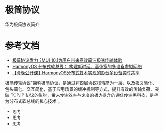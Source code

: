 # 极简协议

华为极简协议简介

# 参考文档
* [极简协议发力 EMUI 10.1为用户带来高效简洁极速传输体验](https://cloud.tencent.com/developer/news/607166)
* [HarmonyOS 分布式软总线： 构建低时延、高带宽的多设备虚拟网络](https://ost.51cto.com/posts/825)
* [【今晚公开课】HarmonyOS分布式技术实现的影音多设备实时共享](https://ost.51cto.com/posts/2198)

极简传输协议"简称极简协议，是通过将四层协议栈精简为一层，以及报文简化、包头简化、交互简化，基于应用场景的缓冲机制等方式，提升有效的传输负荷、突破 TCP/IP 协议的掣肘，带来传输效率与速度的极大提升的通信传输黑科技，是华为分布式软总线的核心技术 。

* 思考
* 思考
* 思考

